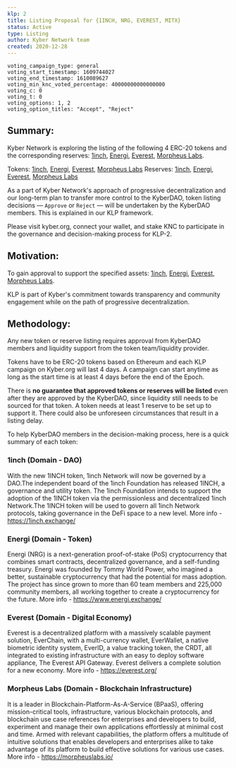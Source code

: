 ```yaml
---
klp: 2
title: Listing Proposal for {1INCH, NRG, EVEREST, MITX}
status: Active
type: Listing
author: Kyber Network team
created: 2020-12-28
---
```


```
voting_campaign_type: general
voting_start_timestamp: 1609744027  
voting_end_timestamp: 1610089627
voting_min_knc_voted_percentage: 40000000000000000
voting_c: 0
voting_t: 0
voting_options: 1, 2
voting_option_titles: "Accept", "Reject"
```

## Summary:

Kyber Network is exploring the listing of the following 4 ERC-20 tokens and the corresponding reserves: [1inch](https://1inch.exchange/), [Energi](https://www.energi.world/), [Everest](https://everest.org/), [Morpheus Labs](https://morpheuslabs.io/).

Tokens: [1inch](https://1inch.exchange/), [Energi](https://www.energi.world/), [Everest](https://everest.org/), [Morpheus Labs](https://morpheuslabs.io/)
Reserves: [1inch](https://1inch.exchange/), [Energi](https://www.energi.world/), [Everest](https://everest.org/), [Morpheus Labs](https://morpheuslabs.io/)

As a part of Kyber Network's approach of progressive decentralization and our long-term plan to transfer more control to the KyberDAO, token listing decisions — `Approve` or `Reject` — will be undertaken by the KyberDAO members. This is explained in our KLP framework.

Please visit kyber.org, connect your wallet, and stake KNC to participate in the governance and decision-making process for KLP-2.

## Motivation:

To gain approval to support the specified assets: [1inch](https://1inch.exchange/), [Energi](https://www.energi.world/), [Everest](https://everest.org/), [Morpheus Labs](https://morpheuslabs.io/).

KLP is part of Kyber's commitment towards transparency and community engagement while on the path of progressive decentralization.

## Methodology:

Any new token or reserve listing requires approval from KyberDAO members and liquidity support from the token team/liquidity provider. 

Tokens have to be ERC-20 tokens based on Ethereum and each KLP campaign on Kyber.org will last 4 days. A campaign can start anytime as long as the start time is at least 4 days before the end of the Epoch.

There is **no guarantee that approved tokens or reserves will be listed** even after they are approved by the KyberDAO, since liquidity still needs to be sourced for that token. A token needs at least 1 reserve to be set up to support it. There could also be unforeseen circumstances that result in a listing delay.

To help KyberDAO members in the decision-making process, here is a quick summary of each token: 

### 1inch (Domain - DAO)
With the new 1INCH token, 1inch Network will now be governed by a DAO.The independent board of the 1inch Foundation has released 1INCH, a governance and utility token. The 1inch Foundation intends to support the adoption of the 1INCH token via the permissionless and decentralized 1inch Network.The 1INCH token will be used to govern all 1inch Network protocols, taking governance in the DeFi space to a new level.
More info - https://1inch.exchange/

### Energi (Domain - Token)
Energi (NRG) is a next-generation proof-of-stake (PoS) cryptocurrency that combines smart contracts, decentralized governance, and a self-funding treasury. Energi was founded by Tommy World Power, who imagined a better, sustainable cryptocurrency that had the potential for mass adoption. The project has since grown to more than 60 team members and 225,000 community members, all working together to create a cryptocurrency for the future.
More info - https://www.energi.exchange/

### Everest (Domain - Digital Economy)
Everest is a decentralized platform with a massively scalable payment solution, EverChain, with a multi-currency wallet, EverWallet, a native biometric identity system, EverID, a value tracking token, the CRDT, all integrated to existing infrastructure with an easy to deploy software appliance, The Everest API Gateway. Everest delivers a complete solution for a new economy.
More info - https://everest.org/

### Morpheus Labs (Domain - Blockchain Infrastructure)
It is a leader in Blockchain-Platform-As-A-Service (BPaaS), offering mission-critical tools, infrastructure, various blockchain protocols, and blockchain use case references for enterprises and developers to build, experiment and manage their own applications effortlessly at minimal cost and time. Armed with relevant capabilities, the platform offers a multitude of intuitive solutions that enables developers and enterprises alike to take advantage of its platform to build effective solutions for various use cases.
More info - https://morpheuslabs.io/
